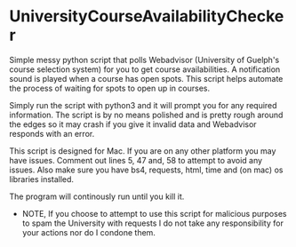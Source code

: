 # UniversityCourseAvailabilityChecker

Simple messy python script that polls Webadvisor (University of Guelph's course selection system) for you to get course availabilities. A notification sound is played when a course has open spots. This script helps automate the process of waiting for spots to open up in courses.

Simply run the script with python3 and it will prompt you for any required information. The script is by no means polished and is pretty rough around the edges so it may crash if you give it invalid data and Webadvisor responds with an error.

This script is designed for Mac. If you are on any other platform you may have issues. Comment out lines 5, 47 and, 58 to attempt to avoid
any issues. Also make sure you have bs4, requests, html, time and (on mac) os libraries installed.

The program will continously run until you kill it.

* NOTE, If you choose to attempt to use this script for malicious purposes to spam the University with requests I do not take any responsibility for your actions nor do I condone them.